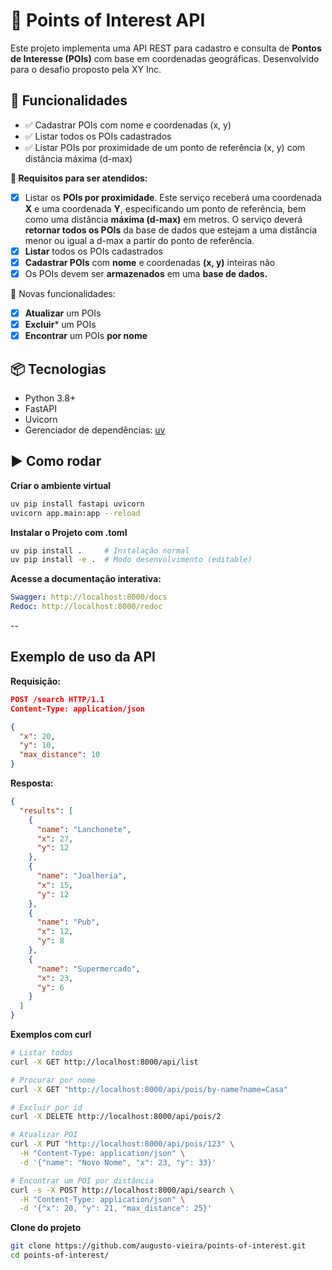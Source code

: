 # 📍 Points of Interest API

Este projeto implementa uma API REST para cadastro e consulta de **Pontos de Interesse (POIs)** com base em coordenadas geográficas. Desenvolvido para o desafio proposto pela XY Inc.

## 🚀 Funcionalidades

- ✅ Cadastrar POIs com nome e coordenadas (x, y)
- ✅ Listar todos os POIs cadastrados
- ✅ Listar POIs por proximidade de um ponto de referência (x, y) com distância máxima (d-max)

**📝 Requisitos para ser atendidos:**
- [x] Listar os **POIs por proximidade**. Este serviço receberá uma coordenada **X** e uma coordenada **Y**, especificando um ponto de referência, bem como uma distância **máxima (d-max)** em metros. O serviço deverá **retornar todos os POIs** da base de dados que estejam a uma distância menor ou igual a d-max a partir do ponto de referência.
- [x] **Listar** todos os POIs cadastrados
- [x] **Cadastrar POIs** com **nome** e coordenadas **(x, y)** inteiras não 
- [x] Os POIs devem ser **armazenados** em uma **base de dados.**

📝 Novas funcionalidades:
- [x] **Atualizar** um POIs
- [x] **Excluir*** um POIs
- [x] **Encontrar** um POIs **por nome**

## 📦 Tecnologias

- Python 3.8+
- FastAPI
- Uvicorn
- Gerenciador de dependências: [uv](https://github.com/astral-sh/uv)

## ▶️ Como rodar
**Criar o ambiente virtual**
```bash
uv pip install fastapi uvicorn
uvicorn app.main:app --reload
```

**Instalar o Projeto com .toml**
```bash
uv pip install .     # Instalação normal
uv pip install -e .  # Modo desenvolvimento (editable)
```

**Acesse a documentação interativa:**
```yaml
Swagger: http://localhost:8000/docs
Redoc: http://localhost:8000/redoc
```
--
## Exemplo de uso da API
**Requisição:**
```json
POST /search HTTP/1.1
Content-Type: application/json

{
  "x": 20,
  "y": 10,
  "max_distance": 10
}
```

**Resposta:**
```json
{
  "results": [
    {
      "name": "Lanchonete",
      "x": 27,
      "y": 12
    },
    {
      "name": "Joalheria",
      "x": 15,
      "y": 12
    },
    {
      "name": "Pub",
      "x": 12,
      "y": 8
    },
    {
      "name": "Supermercado",
      "x": 23,
      "y": 6
    }
  ]
}
```

**Exemplos com curl**
```bash
# Listar todos 
curl -X GET http://localhost:8000/api/list

# Procurar por nome
curl -X GET "http://localhost:8000/api/pois/by-name?name=Casa"

# Excluir por id
curl -X DELETE http://localhost:8000/api/pois/2   

# Atualizar POI
curl -X PUT "http://localhost:8000/api/pois/123" \
  -H "Content-Type: application/json" \
  -d '{"name": "Novo Nome", "x": 23, "y": 33}'

# Encontrar um POI por distância
curl -s -X POST http://localhost:8000/api/search \
  -H "Content-Type: application/json" \
  -d '{"x": 20, "y": 21, "max_distance": 25}'
```

**Clone do projeto**
```bash
git clone https://github.com/augusto-vieira/points-of-interest.git
cd points-of-interest/
```